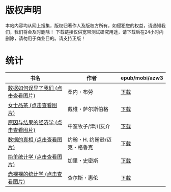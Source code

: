 # 版权声明

本站内容均从网上搜集，版权归著作人及版权方所有，如侵犯您的权益，请通知我们，我们将会及时删除！ 下载链接仅供宽带测试研究用途，请下载后在24小时内删除，请勿用于商业目的。请支持正版！

# 统计

| 书名 | 作者 | epub/mobi/azw3 |
| --- | --- | --- |
| [数据如何误导了我们 (点击查看图片)](https://www.dushupai.com/attachment/2024/06/12/dc6a52d219066e05.jpg) | 桑内・布劳 | [下载](https://url89.ctfile.com/f/31084289-1375493749-25b5e6?p=8866) |
| [女士品茶 (点击查看图片)](https://www.dushupai.com/attachment/2024/06/11/f01a38c2be426444.jpg) | 戴维・萨尔斯伯格 | [下载](https://url89.ctfile.com/f/31084289-1375512682-fdee18?p=8866) |
| [原因与结果的经济学 (点击查看图片)](https://www.dushupai.com/attachment/2024/06/08/e4ca7442bb86ac79.jpg) | 中室牧子/津川友介 | [下载](https://url89.ctfile.com/f/31084289-1357052284-b4a58c?p=8866) |
| [数据的真相 (点击查看图片)](https://www.dushupai.com/attachment/2024/06/06/f7c6ab1e848bec8e.jpg) | 约翰・H. 约翰逊/迈克・格鲁克 | [下载](https://url89.ctfile.com/f/31084289-1357030222-7f2378?p=8866) |
| [简单统计学 (点击查看图片)](https://www.dushupai.com/attachment/2024/06/05/95dbb3675c573a0a.jpg) | 加里・史密斯 | [下载](https://url89.ctfile.com/f/31084289-1357026838-46434f?p=8866) |
| [赤裸裸的统计学 (点击查看图片)](https://www.dushupai.com/attachment/2024/06/04/d7604ea0d4880dd9.jpg) | 查尔斯・惠伦 | [下载](https://url89.ctfile.com/f/31084289-1357022326-3d05d9?p=8866) |
